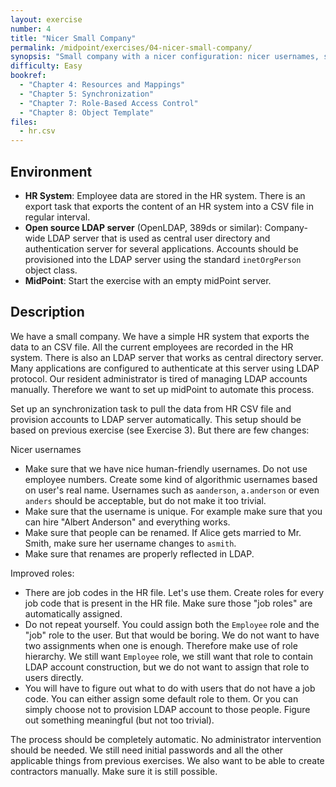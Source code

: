 ```yaml
---
layout: exercise
number: 4
title: "Nicer Small Company"
permalink: /midpoint/exercises/04-nicer-small-company/
synopsis: "Small company with a nicer configuration: nicer usernames, some role hierarchy."
difficulty: Easy
bookref:
  - "Chapter 4: Resources and Mappings"
  - "Chapter 5: Synchronization"
  - "Chapter 7: Role-Based Access Control"
  - "Chapter 8: Object Template"
files:
  - hr.csv
---
```


## Environment

* **HR System**: Employee data are stored in the HR system. There is an export task that exports the content of an HR system into a CSV file in regular interval.
* **Open source LDAP server** (OpenLDAP, 389ds or similar): Company-wide LDAP server that is used as central user directory and authentication server for several applications. Accounts should be provisioned into the LDAP server using the standard `inetOrgPerson` object class.
* **MidPoint**: Start the exercise with an empty midPoint server.

## Description

We have a small company. We have a simple HR system that exports the data to an CSV file. All the current employees are recorded in the HR system. There is also an LDAP server that works as central directory server. Many applications are configured to authenticate at this server using LDAP protocol. Our resident administrator is tired of managing LDAP accounts manually. Therefore we want to set up midPoint to automate this process.

Set up an synchronization task to pull the data from HR CSV file and provision accounts to LDAP server automatically. This setup should be based on previous exercise (see Exercise 3). But there are few changes:

Nicer usernames
* Make sure that we have nice human-friendly usernames. Do not use employee numbers. Create some kind of algorithmic usernames based on user's real name. Usernames such as `aanderson`, `a.anderson` or even `anders` should be acceptable, but do not make it too trivial.
* Make sure that the username is unique. For example make sure that you can hire "Albert Anderson" and everything works.
* Make sure that people can be renamed. If Alice gets married to Mr. Smith, make sure her username changes to `asmith`.
* Make sure that renames are properly reflected in LDAP.

Improved roles:
* There are job codes in the HR file. Let's use them. Create roles for every job code that is present in the HR file. Make sure those "job roles" are automatically assigned.
* Do not repeat yourself. You could assign both the `Employee` role and the "job" role to the user. But that would be boring. We do not want to have two assignments when one is enough. Therefore make use of role hierarchy. We still want `Employee` role, we still want that role to contain LDAP account construction, but we do not want to assign that role to users directly.
* You will have to figure out what to do with users that do not have a job code. You can either assign some default role to them. Or you can simply choose not to provision LDAP account to those people. Figure out something meaningful (but not too trivial).

The process should be completely automatic. No administrator intervention should be needed. We still need initial passwords and all the other applicable things from previous exercises. We also want to be able to create contractors manually. Make sure it is still possible.
